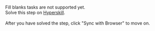 Fill blanks tasks are not supported yet. <br>Solve this step on <a href="https://hyperskill.org/learn/step/47803">Hyperskill</a>. <br><br>After you have solved the step, click "Sync with Browser"  to move on.